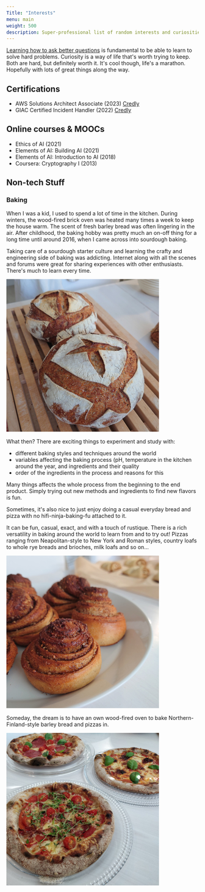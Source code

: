 ```yaml
---
Title: "Interests"
menu: main
weight: 500
description: Super-professional list of random interests and curiosities. Also non-tech.
---
```


[Learning how to ask better questions](https://jvns.ca/blog/good-questions/) is fundamental
to be able to learn to solve hard problems. Curiosity is a way of life that's worth trying to keep.
Both are hard, but definitely worth it. It's cool though, life's a marathon.
Hopefully with lots of great things along the way. 

## Certifications

- AWS Solutions Architect Associate (2023) [Credly](https://www.credly.com/badges/54a9baee-8e73-45d3-8a87-73588211b46e/public_url)
- GIAC Certified Incident Handler (2022) [Credly](https://www.credly.com/badges/390d4d42-3f73-4242-bc56-2833dd2f9496/public_url)

## Online courses & MOOCs

* Ethics of AI (2021)
* Elements of AI: Building AI (2021)
* Elements of AI: Introduction to AI (2018)
* Coursera: Cryptography I (2013)

## Non-tech Stuff

### Baking

When I was a kid, I used to spend a lot of time in the kitchen.
During winters, the wood-fired brick oven was heated many times a week
to keep the house warm. The scent of fresh barley bread was often lingering in the air.
After childhood, the baking hobby was pretty much an on-off thing for a long time
until around 2016, when I came across into sourdough baking.

Taking care of a sourdough starter culture and learning the crafty and engineering
side of baking was addicting. Internet along with all the scenes and forums
were great for sharing experiences with other enthusiasts. There's much to learn every time.

![](/img/oatmeal-wheat-bread.jpg)

What then? There are exciting things to experiment and study with:
* different baking styles and techniques around the world
* variables affecting the baking process (pH, temperature in the kitchen around the year, and ingredients and their quality 
* order of the ingredients in the process and reasons for this

Many things affects the whole process from the beginning to the end product.
Simply trying out new methods and ingredients to find new flavors is fun.

Sometimes, it's also nice to just enjoy doing a casual everyday bread
and pizza with no hifi-ninja-baking-fu attached to it.

It can be fun, casual, exact, and with a touch of rustique.
There is a rich versatility in baking around the world to learn from and to try out!
Pizzas ranging from Neapolitan-style to New York and Roman styles, country
loafs to whole rye breads and brioches, milk loafs and so on...

![](/img/cinnamon-buns.jpg)

Someday, the dream is to have an own wood-fired oven to bake
Northern-Finland-style barley bread and pizzas in.

![](/img/pizzas.jpg)
